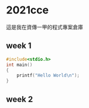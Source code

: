 # 2021cce
這是我在資傳一甲的程式專案倉庫
## week 1
```c
#include<stdio.h>
int main()
{
    printf("Hello World\n");
}
```
## week 2
